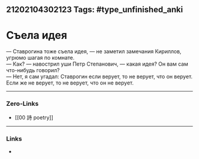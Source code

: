 21202104302123
Tags: #type_unfinished_anki
---
# Съела идея

— Ставрогина тоже съела идея, — не заметил замечания Кириллов, угрюмо шагая по комнате.<br>— Как? — навострил уши Петр Степанович, — какая идея? Он вам сам что-нибудь говорил?<br>— Нет, я сам угадал: Ставрогин если верует, то не верует, что он верует. Если же не верует, то не верует, что он не верует.

---
### Zero-Links
- [[00 詩 poetry]]
---
### Links
-
